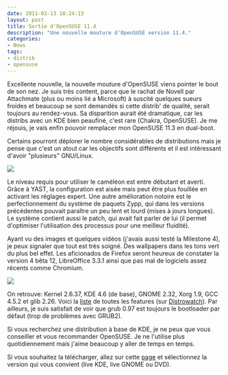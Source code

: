 ```yaml
---
date: 2011-03-13 18:24:13
layout: post
title: Sortie d'OpenSUSE 11.4
description: "Une nouvelle mouture d'OpenSUSE version 11.4."
categories:
- News
tags:
- distrib
- opensuse
---
```


Excellente nouvelle, la nouvelle mouture d'OpenSUSE viens pointer le bout de son nez. Je suis très content, parce que le rachat de Novell par Attachmate (plus ou moins lié a Microsoft) à suscité quelques sueurs froides et beaucoup se sont demandés si cette distrib' de qualité, serait toujours au rendez-vous. Sa disparition aurait été dramatique, car les distribs avec un KDE bien peaufiné, c'est rare (Chakra, OpenSUSE). Je me réjouis, je vais enfin pouvoir remplacer mon OpenSUSE 11.3 en dual-boot.

Certains pourront déplorer le nombre considérables de distributions mais je pense que c'est un atout car les objectifs sont différents et il est intéressant d'avoir "plusieurs" GNU/Linux.

<!-- more -->

<img class="imgcenter" src="http://linuxien.legtux.org/uploads/images/2011/03/logo-open-suse.jpg">

Le niveau requis pour utiliser le caméléon est entre débutant et averti. Grâce à YAST, la configuration est aisée mais peut être plus fouillée en activant les réglages expert. Une autre amélioration notoire est le perfectionnement du système de paquets Zypp, qui dans les versions précédentes pouvait paraître un peu lent et lourd (mises à jours longues). Le système contient aussi le patch, qui avait fait parler de lui (il permet d'optimiser l'utilisation des processus pour une meilleur fluidité).

Ayant vu des images et quelques vidéos (j'avais aussi testé la Milestone 4), je peux signaler que tout est très soigné. Des wallpapers dans les tons vert du plus bel effet. Les aficionados de Firefox seront heureux de constater la version 4 bêta 12, LibreOffice 3.3.1 ainsi que pas mal de logiciels assez récents comme Chromium.

<img class="imgcenter" src="http://linuxien.legtux.org/uploads/images/2011/03/opensuse11.4.png">

On retrouve: Kernel 2.6.37, KDE 4.6 (de base), GNOME 2.32, Xorg 1.9, GCC 4.5.2 et glib 2.26. Voici la [liste](http://en.opensuse.org/Product_highlights#Chromium.2C_Konqueror_and_others) de toutes les features (sur [Distrowatch](http://distrowatch.com/table.php?distribution=suse)). Par ailleurs, je suis satisfait de voir que grub 0.97 est toujours le bootloader par défaut (trop de problèmes avec GRUB2).

Si vous recherchez une distribution à base de KDE, je ne peux que vous conseiller et vous recommander OpenSUSE. Je ne l'utilise plus quotidiennement mais j'aime beaucoup y aller de temps en temps.

Si vous souhaitez la télécharger, allez sur cette [page](http://software.opensuse.org/114/en) et sélectionnez la version qui vous convient (live KDE, live GNOME ou DVD).
